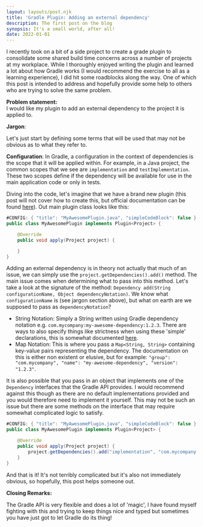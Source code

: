 ```yaml
---
layout: layouts/post.njk
title: 'Gradle Plugin: Adding an external dependency'
description: The first post on the blog
synopsis: It's a small world, after all!
date: 2022-01-01
---
```

I recently took on a bit of a side project to create a grade plugin to consolidate some shared build time concerns across a number of projects at my workplace. While I thoroughly enjoyed writing the plugin and learned a lot about how Gradle works (I would recommend the exercise to all as a learning experience), I did hit some roadblocks along the way. One of which this post is intended to address and hopefully provide some help to others who are trying to solve the same problem.

**Problem statement:**<br/>
I would like my plugin to add an external dependency to the project it is applied to.

<custom-element>
    <banner type="info">

**Jargon**:

Let's just start by defining some terms that will be used that may not be obvious as to what they refer to.

**Configuration**: In Gradle, a configuration in the context of dependencies is the scope that it will be applied within. For example, in a Java project, the common scopes that we see are `implementation` and `testImplementation`. These two scopes define if the dependency will be available for use in the main application code or only in tests.

 </banner>
</custom-element>

Diving into the code, let's imagine that we have a brand new plugin (this post will not cover how to create this, but official documentation can be found [here](https://docs.gradle.org/current/userguide/custom_plugins.html)). Out main plugin class looks like this:

```java
#CONFIG: { "title": "MyAwesomePlugin.java", "simpleCodeBlock": false }
public class MyAwesomePlugin implements Plugin<Project> {

    @Override
    public void apply(Project project) {

    }
}
```
Adding an external dependency is in theory not actually that much of an issue, we can simply use the `project.getDependencies().add()` method. The main issue comes when determining what to pass into this method. Let's take a look at the signature of the method: `Dependency add(String configurationName, Object dependencyNotation)`. We know what `configurationName` is (see jargon section above), but what on earth are we supposed to pass as `dependencyNotation`?

- String Notation: Simply a String written using Gradle dependency notation e.g. `com.mycompany:my-awesome-dependency:1.2.3`. There are ways to also specify things like strictness when using these 'simple' declarations, this is somewhat documented [here](https://docs.gradle.org/current/userguide/single_versions.html#simple_version_declaration_semantics).
- Map Notation: This is where you pass a `Map<String, String>` containing key-value pairs representing the dependency. The documentation on this is either non existent or elusive, but for example: `"group": "com.mycompany", "name": "my-awesome-dependency", "version": "1.2.3"`.

It is also possible that you pass in an object that implements one of the `Dependency` interfaces that the Gradle API provides. I would recommend against this though as there are no default implementations provided and you would therefore need to implement it yourself. This may not be such an issue but there are some methods on the interface that may require somewhat complicated logic to satisfy.

```java
#CONFIG: { "title": "MyAwesomePlugin.java", "simpleCodeBlock": false }
public class MyAwesomePlugin implements Plugin<Project> {

    @Override
    public void apply(Project project) {
        project.getDependencies().add("implementation", "com.mycompany:my-awesome-dependency:1.2.3");
    }
}
```
And that is it! It's not terribly complicated but it's also not immediately obvious, so hopefully, this post helps someone out.

**Closing Remarks:**

The Gradle API is very flexible and does a lot of 'magic', I have found myself fighting with this and trying to keep things nice and typed but sometimes you have just got to let Gradle do its thing!

